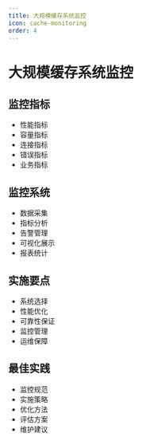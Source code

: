 ```yaml
---
title: 大规模缓存系统监控
icon: cache-monitoring
order: 4
---
```


# 大规模缓存系统监控

## 监控指标
- 性能指标
- 容量指标
- 连接指标
- 错误指标
- 业务指标

## 监控系统
- 数据采集
- 指标分析
- 告警管理
- 可视化展示
- 报表统计

## 实施要点
- 系统选择
- 性能优化
- 可靠性保证
- 监控管理
- 运维保障

## 最佳实践
- 监控规范
- 实施策略
- 优化方法
- 评估方案
- 维护建议
